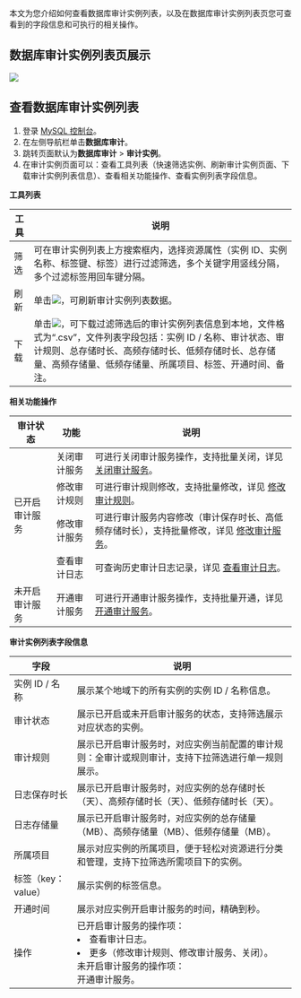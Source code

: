 ﻿本文为您介绍如何查看数据库审计实例列表，以及在数据库审计实例列表页您可查看到的字段信息和可执行的相关操作。

## 数据库审计实例列表页展示
![](https://qcloudimg.tencent-cloud.cn/raw/b73ede35f5bf10b52677d289b2916fcd.png)

## 查看数据库审计实例列表
1. 登录 [MySQL 控制台](https://console.cloud.tencent.com/cdb/instance)。
2. 在左侧导航栏单击**数据库审计**。
3. 跳转页面默认为**数据库审计** > **审计实例**。
4. 在审计实例页面可以：查看工具列表（快速筛选实例、刷新审计实例页面、下载审计实例列表信息）、查看相关功能操作、查看实例列表字段信息。

**工具列表**

| 工具 | 说明 | 
|---------|---------|
| 筛选 | 可在审计实例列表上方搜索框内，选择资源属性（实例 ID、实例名称、标签键、标签）进行过滤筛选，多个关键字用竖线分隔，多个过滤标签用回车键分隔。 |
| 刷新 | 单击![](https://qcloudimg.tencent-cloud.cn/raw/7f2b69d4782d31946b52ca3330ba0521.png)，可刷新审计实例列表数据。 |
| 下载 | 单击![](https://qcloudimg.tencent-cloud.cn/raw/952653da73baf2763aa611d40bce4a73.png)，可下载过滤筛选后的审计实例列表信息到本地，文件格式为“.csv”，文件列表字段包括：实例 ID / 名称、审计状态、审计规则、总存储时长、高频存储时长、低频存储时长、总存储量、高频存储量、低频存储量、所属项目、标签、开通时间、备注。 |

 **相关功能操作**
<table>
<thead><tr><th>审计状态</th><th>功能</th><th>说明</th></tr></thead>
<tbody>
<tr>
<td rowspan="4">已开启审计服务</td>
<td>关闭审计服务</td><td>可进行关闭审计服务操作，支持批量关闭，详见 <a href="https://www.tencentcloud.com/document/product/236/56105" target="_blank">关闭审计服务</a>。</td></tr>
<td>修改审计规则</td><td>可进行审计规则修改，支持批量修改，详见 <a href="https://www.tencentcloud.com/document/product/236/56103" target="_blank">修改审计规则</a>。</td></tr>
<td>修改审计服务</td><td>可进行审计服务内容修改（审计保存时长、高低频存储时长），支持批量修改，详见 <a href="https://www.tencentcloud.com/document/product/236/56104" target="_blank">修改审计服务</a>。</td></tr>
<td>查看审计日志</td><td>可查询历史审计日志记录，详见 <a href="https://www.tencentcloud.com/document/product/236/52087" target="_blank">查看审计日志</a>。</td></tr>
<tr>
<td>未开启审计服务</td><td>开通审计服务</td><td>可进行开通审计服务操作，支持批量开通，详见 <a href="https://www.tencentcloud.com/document/product/236/52086" target="_blank">开通审计服务</a>。</td></tr>
</tbody></table>	


 **审计实例列表字段信息**

| 字段 | 说明 |
|---------|---------|
|实例 ID / 名称|展示某个地域下的所有实例的实例 ID / 名称信息。|
|审计状态|展示已开启或未开启审计服务的状态，支持筛选展示对应状态的实例。|
|审计规则|展示已开启审计服务时，对应实例当前配置的审计规则：全审计或规则审计，支持下拉筛选进行单一规则展示。|
|日志保存时长|展示已开启审计服务时，对应实例的总存储时长（天）、高频存储时长（天）、低频存储时长（天）。|
|日志存储量|展示已开启审计服务时，对应实例的总存储量（MB）、高频存储量（MB）、低频存储量（MB）。|
|所属项目|展示对应实例的所属项目，便于轻松对资源进行分类和管理，支持下拉筛选所需项目下的实例。|
|标签（key：value）|展示实例的标签信息。|
|开通时间|展示对应实例开启审计服务的时间，精确到秒。|
|操作|已开启审计服务的操作项：<br><li>查看审计日志。<li>更多（修改审计规则、修改审计服务、关闭）。</li>未开启审计服务的操作项：<br>开通审计服务。|
